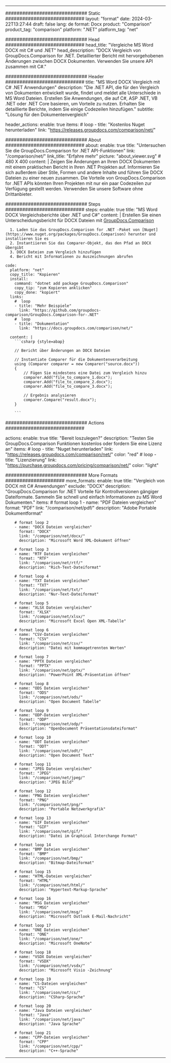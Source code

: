 
---
############################# Static ############################
layout: "format"
date:  2024-03-22T13:27:44
draft: false
lang: de
format: Docx
product: "Comparison"
product_tag: "comparison"
platform: ".NET"
platform_tag: "net"

############################# Head ############################
head_title: "Vergleiche MS Word DOCX mit C# und .NET"
head_description: "DOCX Vergleich von GroupDocs.Comparison for .NET. Detaillierter Bericht mit hervorgehobenen Änderungen zwischen DOCX Dokumenten. Verwenden Sie unsere API zusammen mit C#."

############################# Header ############################
title: "MS Word DOCX Vergleich mit C# .NET Anwendungen" 
description: "Die .NET API, die für den Vergleich von Dokumenten entwickelt wurde, findet und meldet alle Unterschiede in MS Word Dateien. Erstellen Sie Anwendungen, die auf C#, ASP .NET, VB .NET oder .NET Core basieren, um Vorteile zu nutzen. Erhalten Sie detaillierte Berichte, indem Sie einige Codezeilen hinzufügen."
subtitle: "Lösung für den Dokumentenvergleich" 

header_actions:
  enable: true
  items:
    #  loop
    - title: "Kostenlos Nuget herunterladen"
      link: "https://releases.groupdocs.com/comparison/net/"
      
############################# About ############################
about:
    enable: true
    title: "Untersuchen Sie die GroupDocs.Comparison for .NET API-Funktionen"
    link: "/comparison/net/"
    link_title: "Erfahre mehr"
    picture: "about_viewer.svg" # 480 X 400
    content: |
       Zeigen Sie Änderungen an Ihren DOCX Dokumenten mit einem praktischen Bericht in Ihren .NET Projekten auf. Informieren Sie sich außerdem über Stile, Formen und andere Inhalte und führen Sie DOCX Dateien zu einer neuen zusammen. Die Vorteile von GroupDocs.Comparison for .NET APIs könnten Ihren Projekten mit nur ein paar Codezeilen zur Verfügung gestellt werden. Verwenden Sie unsere Software ohne Drittanbieter.

############################# Steps ############################
steps:
    enable: true
    title: "MS Word DOCX Vergleichsberichte über .NET und C#"
    content: |
      Erstellen Sie einen Unterscheidungsbericht für DOCX Dateien mit [GroupDocs.Comparison](https://products.groupdocs.com/comparison/net/)
      
      1. Laden Sie das GroupDocs.Comparison for .NET -Paket von [Nuget](https://www.nuget.org/packages/GroupDocs.Comparison) herunter und installieren Sie es
      2. Instantiieren Sie das Comparer-Objekt, das den Pfad an DOCX übergibt
      3. DOCX Dateien zum Vergleich hinzufügen
      4. Bericht mit Informationen zu Auszeichnungen abrufen
   
    code:
      platform: "net"
      copy_title: "Kopieren"
      install:
        command: "dotnet add package GroupDocs.Comparison"
        copy_tip: "zum Kopieren anklicken"
        copy_done: "kopiert"
      links:
        #  loop
        - title: "Mehr Beispiele"
          link: "https://github.com/groupdocs-comparison/GroupDocs.Comparison-for-.NET"
        #  loop
        - title: "Dokumentation"
          link: "https://docs.groupdocs.com/comparison/net/"
          
      content: |
        ```csharp {style=abap}

        // Bericht über Änderungen an DOCX Dateien

        // Instantiate Comparer für die Dokumentenverarbeitung
        using (Comparer comparer = new Comparer("source.docx"))
        {
            // Fügen Sie mindestens eine Datei zum Vergleich hinzu
        	comparer.Add("file_to_compare_1.docx");
            comparer.Add("file_to_compare_2.docx");
            comparer.Add("file_to_compare_3.docx");

            // Ergebnis analysieren
            comparer.Compare("result.docx"); 
        }
        
        ```            

############################# Actions ############################

actions:
  enable: true
  title: "Bereit loszulegen?"
  description: "Testen Sie GroupDocs.Comparison Funktionen kostenlos oder fordern Sie eine Lizenz an"
  items:
    #  loop
    - title: "Nuget herunterladen"
      link: "https://releases.groupdocs.com/comparison/net/"
      color: "red"
        #  loop
    - title: "Lizenzierung"
      link: "https://purchase.groupdocs.com/pricing/comparison/net/"
      color: "light"


############################# More Formats #####################
more_formats:
    enable: true
    title: "Vergleich von DOCX mit C# Anwendungen"
    exclude: "DOCX"
    description: "GroupDocs.Comparison for .NET Vorteile für Kontrollversionen gängiger Dateiformate. Sammeln Sie schnell und einfach Informationen zu MS Word Dokumenten."
    items: 
        # format loop 1
        - name: "PDF Dateien vergleichen"
          format: "PDF"
          link: "/comparison/net/pdf/"
          description: "Adobe Portable Dokumentformat"

        # format loop 2
        - name: "DOCX Dateien vergleichen"
          format: "DOCX"
          link: "/comparison/net/docx/"
          description: "Microsoft Word XML-Dokument öffnen"

        # format loop 3
        - name: "RTF Dateien vergleichen"
          format: "RTF"
          link: "/comparison/net/rtf/"
          description: "Rich-Text-Dateiformat"

        # format loop 4
        - name: "TXT Dateien vergleichen"
          format: "TXT"
          link: "/comparison/net/txt/"
          description: "Nur-Text-Dateiformat"

        # format loop 5
        - name: "XLSX Dateien vergleichen"
          format: "XLSX"
          link: "/comparison/net/xlsx/"
          description: "Microsoft Excel Open XML-Tabelle"

        # format loop 6
        - name: "CSV-Dateien vergleichen"
          format: "CSV"
          link: "/comparison/net/csv/"
          description: "Datei mit kommagetrennten Werten"

        # format loop 7
        - name: "PPTX Dateien vergleichen"
          format: "PPTX"
          link: "/comparison/net/pptx/"
          description: "PowerPoint XML-Präsentation öffnen"

        # format loop 8
        - name: "ODS Dateien vergleichen"
          format: "ODS"
          link: "/comparison/net/ods/"
          description: "Open Document Tabelle"

        # format loop 9
        - name: "ODP-Dateien vergleichen"
          format: "ODP"
          link: "/comparison/net/odp/"
          description: "OpenDocument Präsentationsdateiformat"

        # format loop 10
        - name: "ODT Dateien vergleichen"
          format: "ODT"
          link: "/comparison/net/odt/"
          description: "Open Document Text"

        # format loop 11
        - name: "JPEG Dateien vergleichen"
          format: "JPEG"
          link: "/comparison/net/jpeg/"
          description: "JPEG Bild"

        # format loop 12
        - name: "PNG Dateien vergleichen"
          format: "PNG"
          link: "/comparison/net/png/"
          description: "Portable Netzwerkgrafik"

        # format loop 13
        - name: "GIF Dateien vergleichen"
          format: "GIF"
          link: "/comparison/net/gif/"
          description: "Datei im Graphical Interchange Format"

        # format loop 14
        - name: "BMP Dateien vergleichen"
          format: "BMP"
          link: "/comparison/net/bmp/"
          description: "Bitmap-Dateiformat"

        # format loop 15
        - name: "HTML-Dateien vergleichen"
          format: "HTML"
          link: "/comparison/net/html/"
          description: "Hypertext-Markup-Sprache"

        # format loop 16
        - name: "MSG Dateien vergleichen"
          format: "MSG"
          link: "/comparison/net/msg/"
          description: "Microsoft Outlook E-Mail-Nachricht"

        # format loop 17
        - name: "ONE Dateien vergleichen"
          format: "ONE"
          link: "/comparison/net/one/"
          description: "Microsoft OneNote"

        # format loop 18
        - name: "VSDX Dateien vergleichen"
          format: "VSDX"
          link: "/comparison/net/vsdx/"
          description: "Microsoft Visio -Zeichnung"

        # format loop 19
        - name: "CS-Dateien vergleichen"
          format: "CS"
          link: "/comparison/net/cs/"
          description: "CSharp-Sprache"

        # format loop 20
        - name: "Java Dateien vergleichen"
          format: "Java"
          link: "/comparison/net/java/"
          description: "Java Sprache"
          
        # format loop 21
        - name: "CPP-Dateien vergleichen"
          format: "CPP"
          link: "/comparison/net/cpp/"
          description: "C++-Sprache"
---